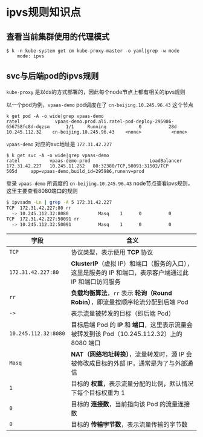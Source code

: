 # ipvs规则知识点

## 查看当前集群使用的代理模式

```shell
$ k -n kube-system get cm kube-proxy-master -o yaml|grep -w mode
    mode: ipvs
```



## svc与后端pod的ipvs规则

`kube-proxy` 是以ds的方式部署的，因此每个node节点上都有相关的ipvs规则

以一个pod为例，`vpaas-demo` pod调度在了 `cn-beijing.10.245.96.43` 这个节点

```shell
k get pod -A -o wide|grep vpaas-demo
ratel             vpaas-demo.prod.ali.ratel-pod-deploy-295986-656758fc8d-dgzsm      1/1     Running            0          28d      10.245.112.32    cn-beijing.10.245.96.43    <none>           <none>
```



`vpaas-demo` 对应的svc地址是 `172.31.42.227`

```shell
$ k get svc -A -o wide|grep vpaas-demo
ratel           vpaas-demo-prod                      LoadBalancer   172.31.42.227   10.245.11.252   80:32380/TCP,50091:31502/TCP                   505d     app=vpaas-demo,build_id=295986,runenv=prod
```





登录 `vpaas-demo` 所调度的 `cn-beijing.10.245.96.43` node节点查看ipvs规则，这里主要查看8080端口的规则

```sh
$ ipvsadm -Ln | grep -A 5 172.31.42.227
TCP  172.31.42.227:80 rr
  -> 10.245.112.32:8080           Masq    1      0          0      
TCP  172.31.42.227:50091 rr
  -> 10.245.112.32:50091          Masq    1      0          0           
```



| 字段                 | 含义                                                         |
| -------------------- | ------------------------------------------------------------ |
| `TCP`                | 协议类型，表示使用 **TCP** 协议                              |
| `172.31.42.227:80`   | **ClusterIP**（虚拟 IP）和端口（服务的入口），这里是服务的 IP 和端口，表示客户端通过此 IP 和端口访问服务 |
| `rr`                 | **负载均衡算法**，`rr` 表示 **轮询（Round Robin）**，即流量按顺序轮流分配到后端 Pod |
| `->`                 | 表示流量被转发的目标（即后端 Pod）                           |
| `10.245.112.32:8080` | 目标后端 Pod 的 **IP** 和 **端口**，这里表示流量会被转发到该 Pod（10.245.112.32）上的 8080 端口 |
| `Masq`               | **NAT（网络地址转换）**，流量转发时，源 IP 会被修改成目标的外部 IP，通常是为了与外部通信 |
| `1`                  | 目标的 **权重**，表示流量分配的比例，默认情况下每个目标权重为 1 |
| `0`                  | 目标的 **连接数**，当前指向该 Pod 的流量连接数               |
| `0`                  | 目标的 **传输字节数**，表示流量传输的字节数                  |

